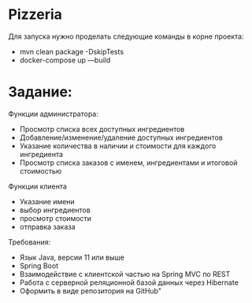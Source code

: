 # Pizzeria
Для запуска нужно проделать следующие команды в корне проекта:
- mvn clean package -DskipTests
- docker-compose up —build

# Задание:
Функции администратора:
- Просмотр списка всех доступных ингредиентов
- Добавление/изменение/удаление доступных ингредиентов
- Указание количества в наличии и стоимости для каждого ингредиента
- Просмотр списка заказов с именем, ингредиентами и итоговой стоимостью

Функции клиента
- Указание имени
- выбор ингредиентов
- просмотр стоимости
- отправка заказа
 
Требования:
- Язык Java, версии 11 или выше
- Spring Boot
- Взаимодействие с клиентской частью на Spring MVC по REST
- Работа с серверной реляционной базой данных через Hibernate
- Оформить в виде репозитория на GitHub"
